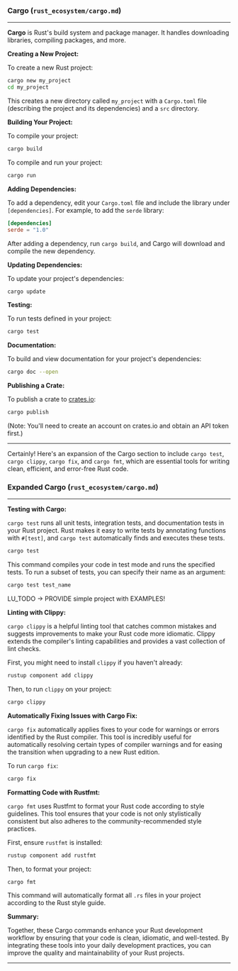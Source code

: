 ### Cargo (`rust_ecosystem/cargo.md`)

---

**Cargo** is Rust's build system and package manager. It handles downloading libraries, compiling packages, and more.

**Creating a New Project:**

To create a new Rust project:

```sh
cargo new my_project
cd my_project
```

This creates a new directory called `my_project` with a `Cargo.toml` file (describing the project and its dependencies) and a `src` directory.

**Building Your Project:**

To compile your project:

```sh
cargo build
```

To compile and run your project:

```sh
cargo run
```

**Adding Dependencies:**

To add a dependency, edit your `Cargo.toml` file and include the library under `[dependencies]`. For example, to add the `serde` library:

```toml
[dependencies]
serde = "1.0"
```

After adding a dependency, run `cargo build`, and Cargo will download and compile the new dependency.

**Updating Dependencies:**

To update your project's dependencies:

```sh
cargo update
```

**Testing:**

To run tests defined in your project:

```sh
cargo test
```

**Documentation:**

To build and view documentation for your project's dependencies:

```sh
cargo doc --open
```

**Publishing a Crate:**

To publish a crate to [crates.io](https://crates.io/):

```sh
cargo publish
```

(Note: You'll need to create an account on crates.io and obtain an API token first.)

---
Certainly! Here's an expansion of the Cargo section to include `cargo test`, `cargo clippy`, `cargo fix`, and `cargo fmt`, which are essential tools for writing clean, efficient, and error-free Rust code.

### Expanded Cargo (`rust_ecosystem/cargo.md`)

---

**Testing with Cargo:**

`cargo test` runs all unit tests, integration tests, and documentation tests in your Rust project. Rust makes it easy to write tests by annotating functions with `#[test]`, and `cargo test` automatically finds and executes these tests.

```sh
cargo test
```

This command compiles your code in test mode and runs the specified tests. To run a subset of tests, you can specify their name as an argument:

```sh
cargo test test_name
```
LU_TODO -> PROVIDE simple project with EXAMPLES!

**Linting with Clippy:**

`cargo clippy` is a helpful linting tool that catches common mistakes and suggests improvements to make your Rust code more idiomatic. Clippy extends the compiler's linting capabilities and provides a vast collection of lint checks.

First, you might need to install `clippy` if you haven't already:

```sh
rustup component add clippy
```

Then, to run `clippy` on your project:

```sh
cargo clippy
```

**Automatically Fixing Issues with Cargo Fix:**

`cargo fix` automatically applies fixes to your code for warnings or errors identified by the Rust compiler. This tool is incredibly useful for automatically resolving certain types of compiler warnings and for easing the transition when upgrading to a new Rust edition.

To run `cargo fix`:

```sh
cargo fix
```

**Formatting Code with Rustfmt:**

`cargo fmt` uses Rustfmt to format your Rust code according to style guidelines. This tool ensures that your code is not only stylistically consistent but also adheres to the community-recommended style practices.

First, ensure `rustfmt` is installed:

```sh
rustup component add rustfmt
```

Then, to format your project:

```sh
cargo fmt
```

This command will automatically format all `.rs` files in your project according to the Rust style guide.

**Summary:**

Together, these Cargo commands enhance your Rust development workflow by ensuring that your code is clean, idiomatic, and well-tested. By integrating these tools into your daily development practices, you can improve the quality and maintainability of your Rust projects.

---
